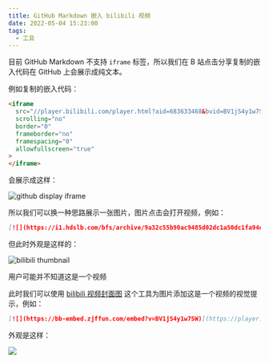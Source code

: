 ```yaml
---
title: GitHub Markdown 嵌入 bilibili 视频
date: 2022-05-04 15:23:00
tags:
  - 工具
---
```


目前 GitHub Markdown 不支持 `iframe` 标签，所以我们在 B 站点击分享复制的嵌入代码在 GitHub 上会展示成纯文本。

例如复制的嵌入代码：

```html
<iframe
  src="//player.bilibili.com/player.html?aid=683633468&bvid=BV1jS4y1w7SW&cid=711074429&page=1"
  scrolling="no"
  border="0"
  frameborder="no"
  framespacing="0"
  allowfullscreen="true"
>
</iframe>
```

会展示成这样：

<img src="/blogs/images/github-markdown-embed-bilibili-video/github-display-iframe.webp" alt="github display iframe" />

所以我们可以换一种思路展示一张图片，图片点击会打开视频，例如：

```md
[![](https://i1.hdslb.com/bfs/archive/9a32c55b90ac9485d02dc1a50dc1fa94d12b3111.jpg@640w_400h_1c.webp)](https://player.bilibili.com/player.html?aid=683633468&bvid=BV1jS4y1w7SW&cid=711074429&page=1)
```

但此时外观是这样的：

<img src="/blogs/images/github-markdown-embed-bilibili-video/bilibili-thumbnail.webp" alt="bilibili thumbnail" />

用户可能并不知道这是一个视频

此时我们可以使用 [bilibili 视频封面图](https://bb-embed.zjffun.com/) 这个工具为图片添加这是一个视频的视觉提示，例如：

```md
[![](https://bb-embed.zjffun.com/embed?v=BV1jS4y1w7SW)](https://player.bilibili.com/player.html?aid=683633468&bvid=BV1jS4y1w7SW&cid=711074429&page=1)
```

外观是这样：

[![](https://bb-embed.zjffun.com/embed?v=BV1jS4y1w7SW)](https://player.bilibili.com/player.html?aid=683633468&bvid=BV1jS4y1w7SW&cid=711074429&page=1)
